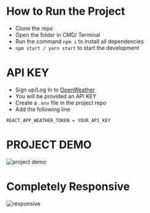 # How to Run the Project
- Clone the repo
- Open the folder in CMD/ Terminal
- Run the command ```npm i``` to install all dependencies
- ```npm start / yarn start``` to start the development

# API KEY
- Sign up/Log In to [OpenWeather](!https://www.facebook.com/aswin.sampath.712)
- You will be provided an API KEY
- Create a ```.env``` file in the project repo
- Add the following line 

```
REACT_APP_WEATHER_TOKEN = YOUR_API_KEY
```

# PROJECT DEMO
<img alt='project demo' src='uploads/demo.gif'>

# Completely Responsive
<img alt='responsive' src='uploads/responsive.gif'>

